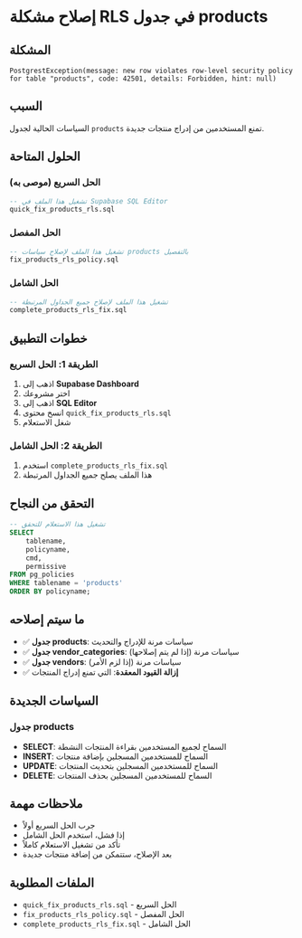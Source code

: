 # إصلاح مشكلة RLS في جدول products

## المشكلة
```
PostgrestException(message: new row violates row-level security policy for table "products", code: 42501, details: Forbidden, hint: null)
```

## السبب
السياسات الحالية لجدول `products` تمنع المستخدمين من إدراج منتجات جديدة.

## الحلول المتاحة

### الحل السريع (موصى به)
```sql
-- تشغيل هذا الملف في Supabase SQL Editor
quick_fix_products_rls.sql
```

### الحل المفصل
```sql
-- تشغيل هذا الملف لإصلاح سياسات products بالتفصيل
fix_products_rls_policy.sql
```

### الحل الشامل
```sql
-- تشغيل هذا الملف لإصلاح جميع الجداول المرتبطة
complete_products_rls_fix.sql
```

## خطوات التطبيق

### الطريقة 1: الحل السريع
1. اذهب إلى **Supabase Dashboard**
2. اختر مشروعك
3. اذهب إلى **SQL Editor**
4. انسخ محتوى `quick_fix_products_rls.sql`
5. شغل الاستعلام

### الطريقة 2: الحل الشامل
1. استخدم `complete_products_rls_fix.sql`
2. هذا الملف يصلح جميع الجداول المرتبطة

## التحقق من النجاح
```sql
-- تشغيل هذا الاستعلام للتحقق
SELECT 
    tablename,
    policyname,
    cmd,
    permissive
FROM pg_policies 
WHERE tablename = 'products'
ORDER BY policyname;
```

## ما سيتم إصلاحه
- ✅ **جدول products**: سياسات مرنة للإدراج والتحديث
- ✅ **جدول vendor_categories**: سياسات مرنة (إذا لم يتم إصلاحها)
- ✅ **جدول vendors**: سياسات مرنة (إذا لزم الأمر)
- ✅ **إزالة القيود المعقدة**: التي تمنع إدراج المنتجات

## السياسات الجديدة

### جدول products
- **SELECT**: السماح لجميع المستخدمين بقراءة المنتجات النشطة
- **INSERT**: السماح للمستخدمين المسجلين بإضافة منتجات
- **UPDATE**: السماح للمستخدمين المسجلين بتحديث المنتجات
- **DELETE**: السماح للمستخدمين المسجلين بحذف المنتجات

## ملاحظات مهمة
- جرب الحل السريع أولاً
- إذا فشل، استخدم الحل الشامل
- تأكد من تشغيل الاستعلام كاملاً
- بعد الإصلاح، ستتمكن من إضافة منتجات جديدة

## الملفات المطلوبة
- `quick_fix_products_rls.sql` - الحل السريع
- `fix_products_rls_policy.sql` - الحل المفصل
- `complete_products_rls_fix.sql` - الحل الشامل

















